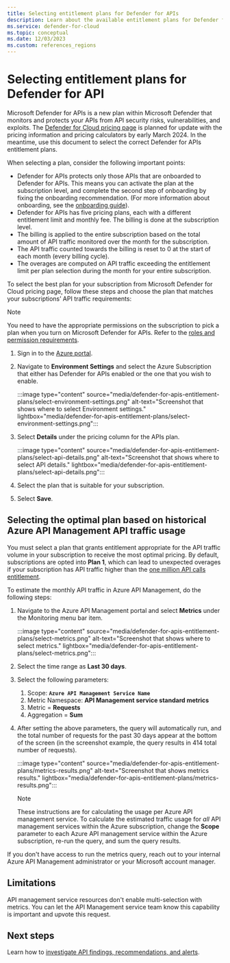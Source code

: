 ```yaml
---
title: Selecting entitlement plans for Defender for APIs
description: Learn about the available entitlement plans for Defender for APIs deployment in Microsoft Defender for Cloud.
ms.service: defender-for-cloud
ms.topic: conceptual
ms.date: 12/03/2023
ms.custom: references_regions
---
```

# Selecting entitlement plans for Defender for API

Microsoft Defender for APIs is a new plan within Microsoft Defender that monitors and protects your APIs from API security risks, vulnerabilities, and exploits. The [Defender for Cloud pricing page](https://azure.microsoft.com/pricing/details/defender-for-cloud/) is planned for update with the pricing information and pricing calculators by early March 2024. In the meantime, use this document to select the correct Defender for APIs entitlement plans. 

When selecting a plan, consider the following important points:

- Defender for APIs protects only those APIs that are onboarded to Defender for APIs. This means you can activate the plan at the subscription level, and complete the second step of onboarding by fixing the onboarding recommendation. (For more information about onboarding, see the [onboarding guide](defender-for-apis-deploy.md#enable-the-defender-for-apis-plan)).
- Defender for APIs has five pricing plans, each with a different entitlement limit and monthly fee. The billing is done at the subscription level.  
- The billing is applied to the entire subscription based on the total amount of API traffic monitored over the month for the subscription. 
- The API traffic counted towards the billing is reset to 0 at the start of each month (every billing cycle). 
- The overages are computed on API traffic exceeding the entitlement limit per plan selection during the month for your entire subscription.

To select the best plan for your subscription from Microsoft Defender for Cloud pricing page, follow these steps and choose the plan that matches your subscriptions’ API traffic requirements:  

  > [!NOTE]
  > You need to have the appropriate permissions on the subscription to pick a plan when you turn on Microsoft Defender for APIs. Refer to the [roles and permission requirements](defender-for-apis-prepare.md). 

1. Sign in to the [Azure portal](https://portal.azure.com).
1. Navigate to **Environment Settings** and select the Azure Subscription that either has Defender for APIs enabled or the one that you wish to enable.

    :::image type="content" source="media/defender-for-apis-entitlement-plans/select-environment-settings.png" alt-text="Screenshot that shows where to select Environment settings." lightbox="media/defender-for-apis-entitlement-plans/select-environment-settings.png":::
   
1. Select **Details** under the pricing column for the APIs plan.     

    :::image type="content" source="media/defender-for-apis-entitlement-plans/select-api-details.png" alt-text="Screenshot that shows where to select API details." lightbox="media/defender-for-apis-entitlement-plans/select-api-details.png":::
 
1. Select the plan that is suitable for your subscription. 
1. Select **Save**. 

## Selecting the optimal plan based on historical Azure API Management API traffic usage

You must select a plan that grants entitlement appropriate for the API traffic volume in your subscription to receive the most optimal pricing. By default, subscriptions are opted into **Plan 1**, which can lead to unexpected overages if your subscription has API traffic higher than the [one million API calls entitlement](https://ms.portal.azure.com/#view/Microsoft_Azure_Security/SecurityMenuBlade/~/18). 

To estimate the monthly API traffic in Azure API Management, do the following steps: 

1. Navigate to the Azure API Management portal and select **Metrics** under the Monitoring menu bar item.  

    :::image type="content" source="media/defender-for-apis-entitlement-plans/select-metrics.png" alt-text="Screenshot that shows where to select metrics." lightbox="media/defender-for-apis-entitlement-plans/select-metrics.png":::

1. Select the time range as **Last 30 days**.
1. Select the following parameters:

    1. Scope: **`Azure API Management Service Name`** 
    1. Metric Namespace: **API Management service standard metrics**
    1. Metric = **Requests**
    1. Aggregation = **Sum**
    
1. After setting the above parameters, the query will automatically run, and the total number of requests for the past 30 days appear at the bottom of the screen (in the screenshot example, the query results in 414 total number of requests).

    :::image type="content" source="media/defender-for-apis-entitlement-plans/metrics-results.png" alt-text="Screenshot that shows metrics results." lightbox="media/defender-for-apis-entitlement-plans/metrics-results.png":::

    > [!NOTE]
    > These instructions are for calculating the usage per Azure API management service. To calculate the estimated traffic usage for *all* API management services within the Azure subscription, change the **Scope** parameter to each Azure API management service within the Azure subscription, re-run the query, and sum the query results. 

If you don't have access to run the metrics query, reach out to your internal Azure API Management administrator or your Microsoft account manager.  

## Limitations

API management service resources don't enable multi-selection with metrics. You can let the API Management service team know this capability is important and upvote this request.

## Next steps

Learn how to [investigate API findings, recommendations, and alerts](defender-for-apis-posture.md).   
